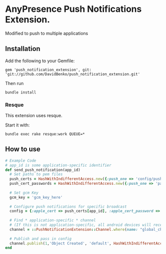 AnyPresence Push Notifications Extension.
=========
Modified to push to multiple applications

## Installation
Add the following to your Gemfile:

`gem 'push_notification_extension', git: 'git://github.com/DavidBenko/push_notification_extension.git'`

Then run

`bundle install`

### Resque
This extension uses resque. 

Start it with:

`bundle exec rake resque:work QUEUE=*`

## How to use
```ruby
# Example Code
# app_id is some application-specific identifier
def send_push_notification(app_id)
  # Set paths to pem files
  push_certs = HashWithIndifferentAccess.new({:push_one => 'config/push_one.pem', :push_two => 'config/push_two.pem'})
  push_cert_passwords = HashWithIndifferentAccess.new({:push_one => 'password1', :push_two => 'password2'})
  
  # Set gcm Key
  gcm_key = 'gcm_key_here'
  
  # Configure push notifications for specific broadcast
  config = {:apple_cert => push_certs[app_id], :apple_cert_password => push_cert_passwords[app_id], :gcm_api_key => gcm_key}
  
  # Find * application-specific * channel
  # (If this is not application-specific, all android devices will receieve the notification, regardless of app)
  channel = ::PushNotificationExtension::Channel.where(name: "global_channel_#{app_id}").first
  
  # Publish and pass in config
  channel.publish(1,'Object Created', 'default', HashWithIndifferentAccess.new({:app_id => app_id}),config)
end
```
